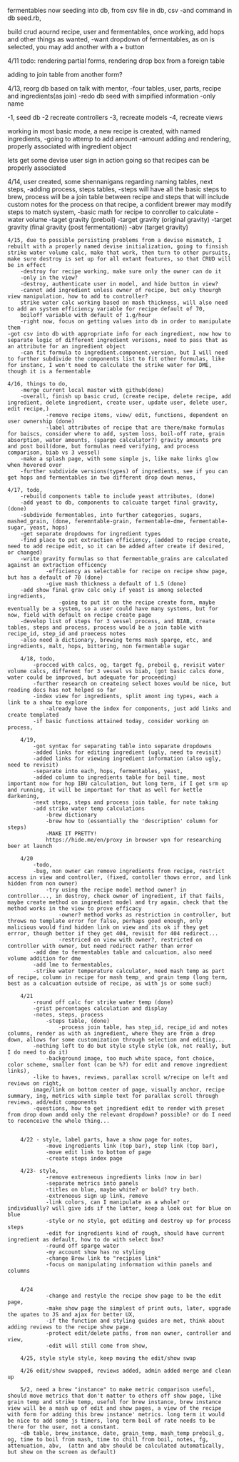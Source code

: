 fermentables now seeding into db, from csv file in db, csv
	-and command in db seed.rb, 

build crud aournd recipe, user and fermentables, once working, add hops and other things as wanted, 
	-want dropdown of fermentables, as on is selected, you may add another with a + button

4/11
todo:
rendering partial forms, 
rendering drop box from a foreign table

adding to join table from another form?


4/13, reorg db based on talk with mentor, 
	-four tables, user, parts, recipe and ingredients(as join)
	-redo db seed with simpified information
		-only name

-1, seed db
-2 recreate controllers
-3, recreate models
-4, recreate views

working in most basic mode, a new recipe is created, with named ingredients, 
-going to attemp to add amount
-amount adding and rendering, properly associated with ingredient object

lets get some devise user sign in action going so that recipes can be properly associated 

4/14, user created, some shennanigans regarding naming tables, next steps, 
-adding process, steps tables, 
		-steps will have all the basic steps to brew, process will be a join table between recipe and steps that will include custom notes for the process on that recipe, a confident brewer may modify steps to match system, 
-basic math for recipe to conroller to calculate
	-water volume
	-taget gravity (preboil)
	-target gravity (original gravity)
	-target gravity (final gravity (post fermentation))
	-abv (target gravity)

	4/15, due to possible persisting problems from a devise mismatch, I rebuilt with a properly named devise initialization, going to finsish strike water volume calc, make that work, then turn to other pursuits, 
	make sure destroy is set up for all extant features, so that CRUD will be in effect
		-destroy for recipe working, make sure only the owner can do it
		-only in the view?
		-destroy, authenticate user in model, and hide button in view?
		-cannot add ingredient unless owner of recipe, but only thourgh view manipulation, how to add to controller?
		strike water calc working based on mash thickness, will also need to add an system efficiency variable for recipe default of 70, 
		boiloff variable with default of 1.g/hour
		-right now, focus on getting values into db in order to manipulate them
	-got csv into db with appropriate info for each ingredient, now how to separate logic of different ingredient verisons, need to pass that as an attribute for an ingredient object
		-can fit formula to ingredient.component.version, but I will need to further subdivide the components list to fit other formulas, like for instanc, I won't need to calculate the strike water for DME, though it is a fermentable
		
	4/16, things to do, 
		-merge current local master with github(done)
		-overall, finish up basic crud, (create recipe, delete recipe, add ingredient, delete ingredient, create user, update user, delete user, edit recipe,)
				-remove recipe items, view/ edit, functions, dependent on user ownership (done)
				-label attributes of recipe that are there/make formulas for baiscs, consider where to add, system loss, boil-off rate, grain absorption, water amounts, (sparge calculator?) gravity amounts pre and post boil(done, but formulas need verifying, and process comparison, biab vs 3 vessel)
		-make a splash page, with some simple js, like make links glow when hovered over
		-further subdivide versions(types) of ingredients, see if you can get hops and fermentables in two different drop down menus, 

	4/17, todo, 
		-rebuild components table to include yeast attributes, (done)
		-add yeast to db, components to calcuate target final gravity, (done) 
		-subdivide fermentables, into further categories, sugars, mashed_grain, (done, feremntable-grain, fermentable-dme, fermentable-sugar, yeast, hops)
		-get separate dropdowns for ingredient types
		-find place to put extraction efficiency, (added to recipe create, need to add recipe edit, so it can be added after create if desired, or changed) 
		-write gravity formulas so that fermentable_grains are calculated against an extraction efficency
				-efficiency as selectable for recipe on recipe show page, but has a default of 70 (done)
				-give mash thickness a default of 1.5 (done)
		-add show final grav calc only if yeast is among selected ingredients, 
					-going to put it on the recipe create form, maybe eventually be a system, so a user could have many systems, but for now, field with default on recipe create page
		-develop list of steps for 3 vessel process, and BIAB, create tables, steps and process, process would be a join table with recipe_id, step_id and proecess notes
		-also need a dictionary, brewing terms mash sparge, etc, and ingredients, malt, hops, bittering, non fermentable sugar

		4/18, todo, 
			-procced with calcs, og, target fg, preboil g, revisit water volume calcs, different for 3 vessel vs biab, (got basic calcs done, water could be improved, but adequate for proceeding)
			-further research on createing select boxes would be nice, but reading docs has not helped so far
			-index view for ingredients, split amont ing types, each a link to a show to explore
				-already have the index for components, just add links and create templated
			-if basic functions attained today, consider working on process, 

		4/19, 
			-got syntax for separating table into separate dropdowns
			-added links for editing ingredient (ugly, need to revisit)
			-added links for viewing ingredient information (also ugly, need to revisit)
			-separate into each, hops, fermentables, yeast, 
			-added column to ingredients table for boil time, most important now for hop IBU calculation, but long term, if I get srm up and running, it will be important for that as well for kettle darkening, 
			-next steps, steps and process join table, for note taking
			-add strike water temp calculations
				-brew dictionary
				-brew how to (essentially the 'description' column for steps)
				-MAKE IT PRETTY!
				https://hide.me/en/proxy in browser vpn for researching beer at launch

		4/20
			-todo,  
			-bug, non owner can remove ingredients from recipe, restrict access in view and controller, (fixed, contoller thows error, and link hidden from non owner)
				-try using the recipe model method owner? in controller..., in destroy, check owner of ingredient, if that fails, maybe create method on ingredient model and try again, check that the method works in the view to prove efficacy
					-owner? method works as restriction in controller, but throws no template error for false, perhaps good enough, only malicious would find hidden link on view and its ok if they get errror, though better if they get 404, revisit for 404 redirect...
					-restriced on view with owner?, restricted on controller with owner, but need redirect rather than error
			-add dme to fermentables table and calcuation, also need volume addition for dme
			-add lme to fermentables, 
			-strike water temperature calculator, need mash temp as part of recipe, column in recipe for mash temp_ and grain temp (long term, best as a calcuation outside of recipe, as with js or some such)

		4/21
			-round off calc for strike water temp (done)
			-grist percentages calculation and display
			-notes, steps, process
				-steps table, (done)
					-process join table, has step_id, recipe_id and notes columns, render as with an ingredient, where they are from a drop down, allows for some customization through selection and editing...
			-nothing left to do but style style style (ok, not really, but I do need to do it)
				-background image, too much white space, font choice, color scheme, smaller font (can be %?) for edit and remove ingredient links),
			-like to haves, reviews, parallax scroll w/recipe on left and reviews on right,
			image/link on bottom center of page, visually anchor, recipe summary, ing, metrics with simple text for parallax scroll through reviews, add/edit components
			-questions, how to get ingredient edit to render with preset from drop down andd only the relevant dropdown? possible? or do I need to reconceive the whole thing...
			 

		4/22 - style, label parts, have a show page for notes,
				-move ingredients link (top bar), step link (top bar),
				-move edit link to bottom of page
				-create steps index page

		4/23- style, 
				-remove extreneous ingredients links (now in bar)
				-separate metrics into panels
				-titles on blue, maybe white? or bold? try both.
				-extreneous sign up link, remove
				-link colors, can I manipulate as a whole? or individually? will give ids if the latter, keep a look out for blue on blue
				-style or no style, get editing and destroy up for process steps
				-edit for ingredients kind of rough, should have current ingredient as default, how to do with select box?
				-round off sparge water
				-my account show has no styling
				-change Brew link to "recipies link"
				-focus on manipulating information within panels and columns


		4/24
				-change and restyle the recipe show page to be the edit page, 
				-make show page the simplest of print outs, later, upgrade the upates to JS and ajax for better UX, 
				-if the function and styling guides are met, think about adding reviews to the recipe show page.
				-protect edit/delete paths, from non owner, controller and view, 
				-edit will still come from show, 

		4/25, style style style, keep moving the edit/show swap

		4/26 edit/show swapped, reviews added, admin added merge and clean up
		
		5/2, need a brew "instance" to make metric comparison useful, should move metrics that don't matter to others off show page, like grain temp and strike temp, useful for brew instance, brew instance view will be a mash up of edit and show pages, a view of the recipe with form for adding this brew instance' metrics. long term it would be nice to add some js timers, long term boil of rate needs to be there for the user, not a constant.
		-db table, brew_instance, date, grain_temp, mash_temp preboil_g, og, time to boil from mash, time to chill from boil, notes, fg, attenuation, abv,  (attn and abv should be calculated automatically, but show on the screen as default)



	